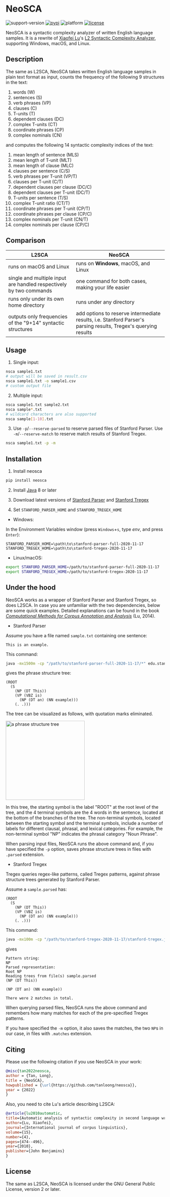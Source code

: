 NeoSCA
==========

![support-version](https://img.shields.io/badge/python-3.7%20%7C%203.8%20%7C%203.9%20%7C%203.10-blue)
[![pypi](https://img.shields.io/badge/pypi-v0.0.19-orange)](https://pypi.org/project/neosca)
![platform](https://img.shields.io/badge/platform-Windows%20%7C%20macOS%20%7C%20Linux-lightgray)
[![license](https://img.shields.io/badge/license-GPL%20v2.0%2B-green)](https://github.com/tanloong/neosca/blob/master/LICENSE.txt)

NeoSCA is a syntactic complexity analyzer of written English language samples.
It is a rewrite of
[Xiaofei Lu](http://personal.psu.edu/xxl13/index.html)'s 
[L2 Syntactic Complexity Analyzer](http://personal.psu.edu/xxl13/downloads/l2sca.html),
supporting Windows, macOS, and Linux.

## Description

The same as L2SCA,
NeoSCA takes written English language
samples in plain text format as input,
counts the frequency of the following 9
structures in the text:

1. words (W)
2. sentences (S)
3. verb phrases (VP)
4. clauses (C)
5. T-units (T)
6. dependent clauses (DC)
7. complex T-units (CT)
8. coordinate phrases (CP)
9. complex nominals (CN)

and computes the following
14 syntactic complexity indices of the text:

1. mean length of sentence (MLS)
2. mean length of T-unit (MLT)
3. mean length of clause (MLC)
4. clauses per sentence (C/S)
5. verb phrases per T-unit (VP/T)
6. clauses per T-unit (C/T)
7. dependent clauses per clause (DC/C)
8. dependent clauses per T-unit (DC/T)
9. T-units per sentence (T/S)
10. complex T-unit ratio (CT/T)
11. coordinate phrases per T-unit (CP/T)
12. coordinate phrases per clause (CP/C)
13. complex nominals per T-unit (CN/T)
14. complex nominals per clause (CP/C)

## Comparison

| L2SCA | NeoSCA |
|-|-|
| runs on macOS and Linux | runs on **Windows**, macOS, and Linux |
| single and multiple input are handled respectively by two commands | one command for both cases, making your life easier |
| runs only under its own home directory | runs under any directory |
| outputs only frequencies of the "9+14" syntactic structures | add options to reserve intermediate results, i.e. Stanford Parser's parsing results, Tregex's querying results |

## Usage

1. Single input:
```sh
nsca sample1.txt 
# output will be saved in result.csv
nsca sample1.txt -o sample1.csv 
# custom output file
```

2. Multiple input:
```sh
nsca sample1.txt sample2.txt
nsca sample*.txt 
# wildcard characters are also supported
nsca sample[1-10].txt
```

3. Use `-p`/`--reserve-parsed` 
to reserve parsed files of Stanford Parser.
Use `-m`/`--reserve-match`
to reserve match results of Stanford Tregex.

```sh
nsca sample1.txt -p -m
```

## Installation

1. Install neosca

```sh
pip install neosca
```

2. Install [Java](https://www.java.com/en/download) 8 or later

3. Download latest versions of
[Stanford Parser](https://nlp.stanford.edu/software/lex-parser.shtml#Download) and 
[Stanford Tregex](https://nlp.stanford.edu/software/tregex.html#Download)

4. Set `STANFORD_PARSER_HOME` and `STANFORD_TREGEX_HOME`

+ Windows:

In the Environment Variables window (press `Windows`+`s`, type *env*, and press `Enter`):

```
STANFORD_PARSER_HOME=\path\to\stanford-parser-full-2020-11-17
STANFORD_TREGEX_HOME=\path\to\stanford-tregex-2020-11-17
```

+ Linux/macOS:

```sh
export STANFORD_PARSER_HOME=/path/to/stanford-parser-full-2020-11-17
export STANFORD_TREGEX_HOME=/path/to/stanford-tregex-2020-11-17
```

## Under the hood

NeoSCA works as a wrapper of
Stanford Parser and
Stanford Tregex,
so does L2SCA.
In case you are unfamiliar with the two dependencies,
below are some quick examples.
Detailed explanations can be found in the book
[*Computational Methods for Corpus Annotation and Analysis*](https://sci-hub.wf/10.1007/978-94-017-8645-4) (Lu, 2014).

+ Stanford Parser

Assume you have a file named `sample.txt` containing one sentence:

```
This is an example.
```

This command:

```sh
java -mx1500m -cp "/path/to/stanford-parser-full-2020-11-17/*" edu.stanford.nlp.parser.lexparser.LexicalizedParser -outputFormat penn edu/stanford/nlp/models/lexparser/englishPCFG.ser.gz /path/to/sample.txt
```

gives the phrase structure tree:

```
(ROOT
  (S
    (NP (DT This))
    (VP (VBZ is)
      (NP (DT an) (NN example)))
    (. .)))
```

The tree can be visualized as follows, with quotation marks eliminated.

<img src="https://github.com/tanloong/NeoSCA/blob/master/img/a-phrase-structure-tree.png?raw=true" alt="a phrase structure tree" width="250">

In this tree,
the starting symbol is 
the label "ROOT" at
the root level of the tree,
and the 4 terminal symbols are
the 4 words in the sentence,
located at the bottom of
the branches of the tree.
The non-terminal symbols,
located between the starting symbol and
the terminal symbols,
include a number of labels for different
clausal, phrasal, and lexical categories.
For example,
the non-terminal symbol "NP" indicates 
the phrasal category "Noun Phrase".

When parsing input files,
NeoSCA runs the above command and,
if you have specified the `-p` option,
saves phrase structure trees
in files with `.parsed` extension.

+ Stanford Tregex

Tregex queries regex-like patterns,
called Tregex patterns,
against phrase structure trees
generated by Stanford Parser.

Assume a `sample.parsed` has:

```
(ROOT
  (S
    (NP (DT This))
    (VP (VBZ is)
      (NP (DT an) (NN example)))
    (. .)))
```

This command:
```sh
java -mx100m -cp "/path/to/stanford-tregex-2020-11-17/stanford-tregex.jar" edu.stanford.nlp.trees.tregex.TregexPattern "NP" sample.parsed -o
```

gives

```
Pattern string:
NP
Parsed representation:
Root NP
Reading trees from file(s) sample.parsed
(NP (DT This))

(NP (DT an) (NN example))

There were 2 matches in total.
```

When querying parsed files,
NeoSCA runs the above command and remembers how many matches 
for each of the pre-specified Tregex patterns.

If you have specified the `-m` option,
it also saves the matches,
the two `NP`s in our case,
in files with `.matches` extension.

## Citing

Please use the following citation if you use NeoSCA in your work:

```BibTeX
@misc{tan2022neosca,
author = {Tan, Long},
title = {NeoSCA},
howpublished = {\url{https://github.com/tanloong/neosca}},
year = {2022}
}
```

Also, you need to cite Lu's article describing L2SCA:

```BibTeX
@article{lu2010automatic,
title={Automatic analysis of syntactic complexity in second language writing},
author={Lu, Xiaofei},
journal={International journal of corpus linguistics},
volume={15},
number={4},
pages={474--496},
year={2010},
publisher={John Benjamins}
}
```

## License
The same as L2SCA, NeoSCA is licensed under the GNU General Public License, version 2 or later.

